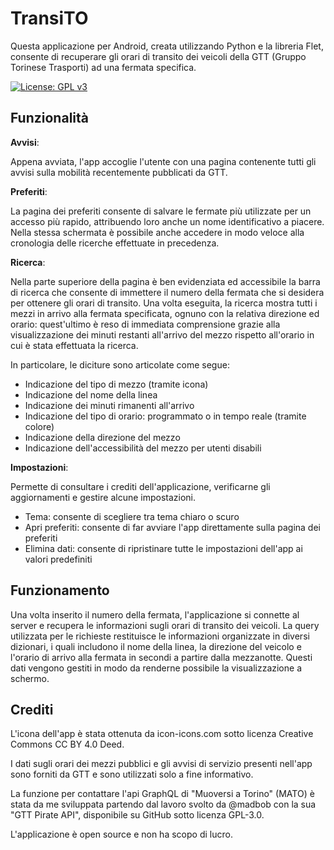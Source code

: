 # TransiTO
Questa applicazione per Android, creata utilizzando Python e la libreria Flet, consente di recuperare gli orari di transito dei veicoli della GTT (Gruppo Torinese Trasporti) ad una fermata specifica.

[![License: GPL v3](https://img.shields.io/badge/License-GPLv3-blue.svg)](https://www.gnu.org/licenses/gpl-3.0)

## Funzionalità
**Avvisi**:

Appena avviata, l'app accoglie l'utente con una pagina contenente tutti gli avvisi sulla mobilità recentemente pubblicati da GTT.

**Preferiti**:

La pagina dei preferiti consente di salvare le fermate più utilizzate per un accesso più rapido, attribuendo loro anche un nome identificativo a piacere. Nella stessa schermata è possibile anche accedere in modo veloce alla cronologia delle ricerche effettuate in precedenza.

**Ricerca**:

Nella parte superiore della pagina è ben evidenziata ed accessibile la barra di ricerca che consente di immettere il numero della fermata che si desidera per ottenere gli orari di transito.
Una volta eseguita, la ricerca mostra tutti i mezzi in arrivo alla fermata specificata, ognuno con la relativa direzione ed orario: quest'ultimo è reso di immediata comprensione grazie alla visualizzazione dei minuti restanti all'arrivo del mezzo rispetto all'orario in cui è stata effettuata la ricerca.

In particolare, le diciture sono articolate come segue:
-  Indicazione del tipo di mezzo (tramite icona)
-  Indicazione del nome della linea
-  Indicazione dei minuti rimanenti all'arrivo
-  Indicazione del tipo di orario: programmato o in tempo reale (tramite colore)
-  Indicazione della direzione del mezzo
-  Indicazione dell'accessibilità del mezzo per utenti disabili

**Impostazioni**:

Permette di consultare i crediti dell'applicazione, verificarne gli aggiornamenti e gestire alcune impostazioni.
- Tema: consente di scegliere tra tema chiaro o scuro
- Apri preferiti: consente di far avviare l'app direttamente sulla pagina dei preferiti
- Elimina dati: consente di ripristinare tutte le impostazioni dell'app ai valori predefiniti

## Funzionamento
Una volta inserito il numero della fermata, l'applicazione si connette al server e recupera le informazioni sugli orari di transito dei veicoli.
La query utilizzata per le richieste restituisce le informazioni organizzate in diversi dizionari, i quali includono il nome della linea, la direzione del veicolo e l'orario di arrivo alla fermata in secondi a partire dalla mezzanotte. Questi dati vengono gestiti in modo da renderne possibile la visualizzazione a schermo.

## Crediti
L'icona dell'app è stata ottenuta da icon-icons.com sotto licenza Creative Commons CC BY 4.0 Deed.

I dati sugli orari dei mezzi pubblici e gli avvisi di servizio presenti nell'app sono forniti da GTT e sono utilizzati solo a fine informativo.

La funzione per contattare l'api GraphQL di "Muoversi a Torino" (MATO) è stata da me sviluppata partendo dal lavoro svolto da @madbob con la sua "GTT Pirate API", disponibile su GitHub sotto licenza GPL-3.0.

L'applicazione è open source e non ha scopo di lucro.
